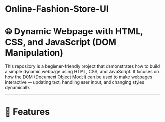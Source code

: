 # Online-Fashion-Store-UI

# **🌐 Dynamic Webpage with HTML, CSS, and JavaScript (DOM Manipulation)**

This repository is a beginner-friendly project that demonstrates how to build a simple dynamic webpage using HTML, CSS, and JavaScript.
It focuses on how the DOM (Document Object Model) can be used to make webpages interactive — updating text, handling user input, and changing styles dynamically.

----------------------------------------------------------------------------------------------------------------

# **🚀 Features**
